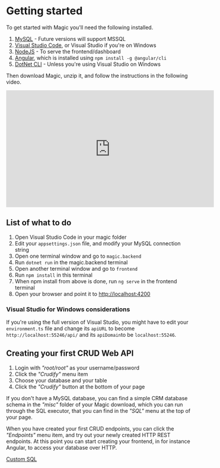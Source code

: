 # Getting started

To get started with Magic you'll need the following installed.

1. [MySQL](https://dev.mysql.com/downloads/mysql/) - Future versions will support MSSQL
2. [Visual Studio Code](https://code.visualstudio.com/download), or Visual Studio if you're on Windows
3. [NodeJS](https://nodejs.org/en/download/) - To serve the frontend/dashboard
4. [Angular](https://cli.angular.io), which is installed using `npm install -g @angular/cli`
5. [DotNet CLI](https://dotnet.microsoft.com/learn/dotnet/hello-world-tutorial/install) - Unless you're using Visual Studio on Windows

Then download Magic, unzip it, and follow the instructions in the following video.

<div style="margin-left: auto; margin-right: auto; width: 560px;">
<iframe width="560" height="315" src="https://www.youtube.com/embed/Lpqco0BgYYY" frameborder="0" allow="accelerometer; autoplay; encrypted-media; gyroscope; picture-in-picture" allowfullscreen></iframe>
</div>

## List of what to do

1. Open Visual Studio Code in your magic folder
2. Edit your `appsettings.json` file, and modify your MySQL connection string
3. Open one terminal window and go to `magic.backend`
4. Run `dotnet run` in the magic.backend terminal
5. Open another terminal window and go to `frontend`
6. Run `npm install` in this terminal
7. When npm install from above is done, run `ng serve` in the frontend terminal
8. Open your browser and point it to [http://localhost:4200](http://localhost:4200)

### Visual Studio for Windows considerations

If you're using the full version of Visual Studio, you might have to edit your `environment.ts` file and change
its `apiURL` to become `http://localhost:55246/api/` and its `apiDomain`to be `localhost:55246`.

## Creating your first CRUD Web API

1. Login with _"root/root"_ as your username/password
2. Click the _"Crudify"_ menu item
3. Choose your database and your table
4. Click the _"Crudify"_ button at the bottom of your page

If you don't have a MySQL database, you can find a simple CRM database schema in the _"misc"_ folder of your
Magic download, which you can run through the SQL executor, that you can find in the _"SQL"_ menu at the top
of your page.

When you have created your first CRUD endpoints, you can click the _"Endpoints"_ menu item, and try out your
newly created HTTP REST endpoints. At this point you can start creating your frontend, in for instance Angular,
to access your database over HTTP.

[Custom SQL](/custom-sql)

